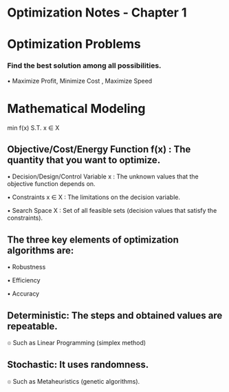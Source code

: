 # Optimization Notes - Chapter 1

# Optimization Problems
### Find the best solution among all possibilities.
• Maximize Profit, Minimize Cost , Maximize Speed

# Mathematical Modeling
min    f(x)
S.T.  x ∈ X

## Objective/Cost/Energy Function f(x) : The quantity that you want to optimize.

• Decision/Design/Control Variable x : The unknown values that the objective
function depends on.

• Constraints x ∈ X : The limitations on the decision variable.

• Search Space X : Set of all feasible sets (decision values that satisfy the constraints).

## The three key elements of optimization algorithms are:

• Robustness

• Efficiency

• Accuracy

## Deterministic: The steps and obtained values are repeatable.

๏ Such as Linear Programming (simplex method)

## Stochastic: It uses randomness.

๏ Such as Metaheuristics (genetic algorithms).
